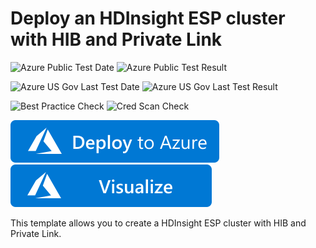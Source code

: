 # Deploy an HDInsight ESP cluster with HIB and Private Link

![Azure Public Test Date](https://azurequickstartsservice.blob.core.windows.net/badges/101-hdinsight-ESP-HIB-PL/PublicLastTestDate.svg)
![Azure Public Test Result](https://azurequickstartsservice.blob.core.windows.net/badges/101-hdinsight-ESP-HIB-PL/PublicDeployment.svg)

![Azure US Gov Last Test Date](https://azurequickstartsservice.blob.core.windows.net/badges/101-hdinsight-ESP-HIB-PL/FairfaxLastTestDate.svg)
![Azure US Gov Last Test Result](https://azurequickstartsservice.blob.core.windows.net/badges/101-hdinsight-ESP-HIB-PL/FairfaxDeployment.svg)

![Best Practice Check](https://azurequickstartsservice.blob.core.windows.net/badges/101-hdinsight-ESP-HIB-PL/BestPracticeResult.svg)
![Cred Scan Check](https://azurequickstartsservice.blob.core.windows.net/badges/101-hdinsight-ESP-HIB-PL/CredScanResult.svg)

[![Deploy To Azure](https://raw.githubusercontent.com/Azure/azure-quickstart-templates/master/1-CONTRIBUTION-GUIDE/images/deploytoazure.svg?sanitize=true)](https://portal.azure.com/#create/Microsoft.Template/uri/https%3A%2F%2Fraw.githubusercontent.com%2FAzure%2Fazure-quickstart-templates%2Fmaster%2F101-hdinsight-ESP-HIB-PL%2Fazuredeploy.json)  [![Visualize](https://raw.githubusercontent.com/Azure/azure-quickstart-templates/master/1-CONTRIBUTION-GUIDE/images/visualizebutton.svg?sanitize=true)](http://armviz.io/#/?load=https%3A%2F%2Fraw.githubusercontent.com%2FAzure%2Fazure-quickstart-templates%2Fmaster%2F101-hdinsight-ESP-HIB-PL%2Fazuredeploy.json)

This template allows you to create a HDInsight ESP cluster with HIB and Private Link.



